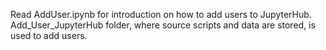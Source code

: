 Read AddUser.ipynb for introduction on how to add users to JupyterHub.
Add_User_JupyterHub folder, where source scripts and data are stored, is used to add users. 